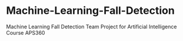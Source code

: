 # Machine-Learning-Fall-Detection
Machine Learning Fall Detection Team Project for Artificial Intelligence Course APS360
